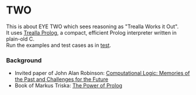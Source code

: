 # TWO

This is about EYE TWO which sees reasoning as "Trealla Works it Out".  
It uses [Trealla Prolog](https://github.com/infradig/trealla), a compact, efficient Prolog interpreter written in plain-old C.  
Run the examples and test cases as in [test](https://github.com/josd/eye/blob/master/two/test).  

### Background

- Invited paper of John Alan Robinson: [Computational Logic: Memories of the Past and Challenges for the Future](https://archive.org/details/springer_10.1007-3-540-44957-4/page/n19/mode/2up)
- Book of Markus Triska: [The Power of Prolog](https://www.metalevel.at/prolog)
